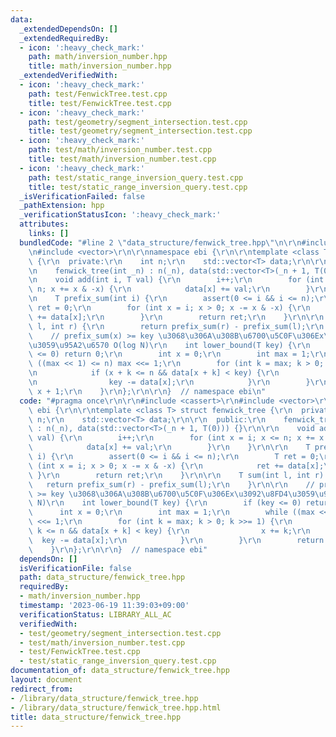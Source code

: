 ```yaml
---
data:
  _extendedDependsOn: []
  _extendedRequiredBy:
  - icon: ':heavy_check_mark:'
    path: math/inversion_number.hpp
    title: math/inversion_number.hpp
  _extendedVerifiedWith:
  - icon: ':heavy_check_mark:'
    path: test/FenwickTree.test.cpp
    title: test/FenwickTree.test.cpp
  - icon: ':heavy_check_mark:'
    path: test/geometry/segment_intersection.test.cpp
    title: test/geometry/segment_intersection.test.cpp
  - icon: ':heavy_check_mark:'
    path: test/math/inversion_number.test.cpp
    title: test/math/inversion_number.test.cpp
  - icon: ':heavy_check_mark:'
    path: test/static_range_inversion_query.test.cpp
    title: test/static_range_inversion_query.test.cpp
  _isVerificationFailed: false
  _pathExtension: hpp
  _verificationStatusIcon: ':heavy_check_mark:'
  attributes:
    links: []
  bundledCode: "#line 2 \"data_structure/fenwick_tree.hpp\"\n\r\n#include <cassert>\r\
    \n#include <vector>\r\n\r\nnamespace ebi {\r\n\r\ntemplate <class T> struct fenwick_tree\
    \ {\r\n  private:\r\n    int n;\r\n    std::vector<T> data;\r\n\r\n  public:\r\
    \n    fenwick_tree(int _n) : n(_n), data(std::vector<T>(_n + 1, T(0))) {}\r\n\r\
    \n    void add(int i, T val) {\r\n        i++;\r\n        for (int x = i; x <=\
    \ n; x += x & -x) {\r\n            data[x] += val;\r\n        }\r\n    }\r\n\r\
    \n    T prefix_sum(int i) {\r\n        assert(0 <= i && i <= n);\r\n        T\
    \ ret = 0;\r\n        for (int x = i; x > 0; x -= x & -x) {\r\n            ret\
    \ += data[x];\r\n        }\r\n        return ret;\r\n    }\r\n\r\n    T sum(int\
    \ l, int r) {\r\n        return prefix_sum(r) - prefix_sum(l);\r\n    }\r\n\r\n\
    \    // prefix_sum(x) >= key \u3068\u306A\u308B\u6700\u5C0F\u306Ex\u3092\u8FD4\
    \u3059\u95A2\u6570 O(log N)\r\n    int lower_bound(T key) {\r\n        if (key\
    \ <= 0) return 0;\r\n        int x = 0;\r\n        int max = 1;\r\n        while\
    \ ((max << 1) <= n) max <<= 1;\r\n        for (int k = max; k > 0; k >>= 1) {\r\
    \n            if (x + k <= n && data[x + k] < key) {\r\n                x += k;\r\
    \n                key -= data[x];\r\n            }\r\n        }\r\n        return\
    \ x + 1;\r\n    }\r\n};\r\n\r\n}  // namespace ebi\n"
  code: "#pragma once\r\n\r\n#include <cassert>\r\n#include <vector>\r\n\r\nnamespace\
    \ ebi {\r\n\r\ntemplate <class T> struct fenwick_tree {\r\n  private:\r\n    int\
    \ n;\r\n    std::vector<T> data;\r\n\r\n  public:\r\n    fenwick_tree(int _n)\
    \ : n(_n), data(std::vector<T>(_n + 1, T(0))) {}\r\n\r\n    void add(int i, T\
    \ val) {\r\n        i++;\r\n        for (int x = i; x <= n; x += x & -x) {\r\n\
    \            data[x] += val;\r\n        }\r\n    }\r\n\r\n    T prefix_sum(int\
    \ i) {\r\n        assert(0 <= i && i <= n);\r\n        T ret = 0;\r\n        for\
    \ (int x = i; x > 0; x -= x & -x) {\r\n            ret += data[x];\r\n       \
    \ }\r\n        return ret;\r\n    }\r\n\r\n    T sum(int l, int r) {\r\n     \
    \   return prefix_sum(r) - prefix_sum(l);\r\n    }\r\n\r\n    // prefix_sum(x)\
    \ >= key \u3068\u306A\u308B\u6700\u5C0F\u306Ex\u3092\u8FD4\u3059\u95A2\u6570 O(log\
    \ N)\r\n    int lower_bound(T key) {\r\n        if (key <= 0) return 0;\r\n  \
    \      int x = 0;\r\n        int max = 1;\r\n        while ((max << 1) <= n) max\
    \ <<= 1;\r\n        for (int k = max; k > 0; k >>= 1) {\r\n            if (x +\
    \ k <= n && data[x + k] < key) {\r\n                x += k;\r\n              \
    \  key -= data[x];\r\n            }\r\n        }\r\n        return x + 1;\r\n\
    \    }\r\n};\r\n\r\n}  // namespace ebi"
  dependsOn: []
  isVerificationFile: false
  path: data_structure/fenwick_tree.hpp
  requiredBy:
  - math/inversion_number.hpp
  timestamp: '2023-06-19 11:39:03+09:00'
  verificationStatus: LIBRARY_ALL_AC
  verifiedWith:
  - test/geometry/segment_intersection.test.cpp
  - test/math/inversion_number.test.cpp
  - test/FenwickTree.test.cpp
  - test/static_range_inversion_query.test.cpp
documentation_of: data_structure/fenwick_tree.hpp
layout: document
redirect_from:
- /library/data_structure/fenwick_tree.hpp
- /library/data_structure/fenwick_tree.hpp.html
title: data_structure/fenwick_tree.hpp
---
```

